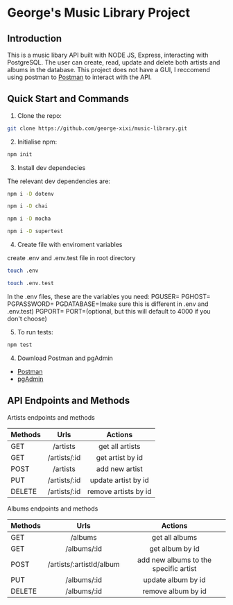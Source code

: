 # George's Music Library Project

## Introduction

This is a music libary API built with NODE JS, Express, interacting with PostgreSQL. The user can create, read, update and delete both artists and albums in the database. This project does not have a GUI, I reccomend using postman to [Postman](https://www.postman.com/downloads/) to interact with the API.


## Quick Start and Commands

1. Clone the repo:

```bash
git clone https://github.com/george-xixi/music-library.git
```
2. Initialise npm:

```bash
npm init
```

3. Install dev dependecies

The relevant dev dependencies are:

```bash
npm i -D dotenv
```
```bash
npm i -D chai
```

```bash
npm i -D mocha
```
```bash
npm i -D supertest
```
4. Create file with enviroment variables 

create .env and .env.test file in root directory 
```bash
touch .env
```

```bash
touch .env.test
```

In the .env files, these are the variables you need:
PGUSER=
PGHOST=
PGPASSWORD=
PGDATABASE=(make sure this is different in .env and .env.test)
PGPORT=
PORT=(optional, but this will default to 4000 if you don't choose)

5. To run tests:

```bash
npm test
```

4. Download Postman and pgAdmin 

- [Postman](https://www.postman.com/downloads/)
- [pgAdmin](https://www.pgadmin.org/download/)


## API Endpoints and Methods

Artists endpoints and methods

| **Methods** |   **Urls**   |     **Actions**      |
| :---------- | :----------: | :------------------: |
| GET         |   /artists   |   get all artists    |
| GET         | /artists/:id |   get artist by id   |
| POST        |   /artists   |    add new artist    |
| PUT         | /artists/:id | update artist by id  |
| DELETE      | /artists/:id | remove artists by id |

Albums endpoints and methods

| **Methods** |        **Urls**         |              **Actions**              |
| :---------- | :---------------------: | :-----------------------------------: |
| GET         |         /albums         |            get all albums             |
| GET         |       /albums/:id       |            get album by id            |
| POST        | /artists/:artistId/album| add new albums to the specific artist |
| PUT         |       /albums/:id       |          update album by id           |
| DELETE      |       /albums/:id       |          remove album by id           |
